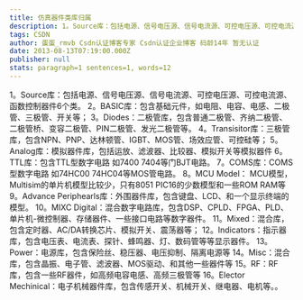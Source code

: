 ```yaml
---
title: 仿真器件类库归属
description: 1。Source库：包括电源、信号电压源、信号电流源、可控电压源、可控电流源、函数控制器件6个类。2。BASIC库：包含基础元件，如电阻、电容、电感、二极管、三极管、开关等；3。Diodes：二极管库，包含普通二极管、齐纳二极管、二极管桥、变容二极管、PIN二极管、发光二极管等。4。Transisitor库：三极管库，包含NPN、PNP、达林顿管、IGBT、MOS管、场效应管、可控硅等
tags: CSDN
author: 蛋蛋_rmvb Csdn认证博客专家 Csdn认证企业博客 码龄14年 暂无认证
date: 2013-08-13T07:19:00.000Z
publisher: null
stats: paragraph=1 sentences=1, words=12
---
```

1。Source库：包括电源、信号电压源、信号电流源、可控电压源、可控电流源、函数控制器件6个类。
2。BASIC库：包含基础元件，如电阻、电容、电感、二极管、三极管、开关等；
3。Diodes：二极管库，包含普通二极管、齐纳二极管、二极管桥、变容二极管、PIN二极管、发光二极管等。
4。Transisitor库：三极管库，包含NPN、PNP、达林顿管、IGBT、MOS管、场效应管、可控硅等；
5。Analog库：模拟器件库，包括运放、滤波器、比较器、模拟开关等模拟器件
6。TTL库：包含TTL型数字电路 如7400 7404等门BJT电路。
7。COMS库：COMS型数字电路 如74HC00 74HC04等MOS管电路。
8。MCU Model： MCU模型，Multisim的单片机模型比较少，只有8051 PIC16的少数模型和一些ROM RAM等
9。Advance Periphearls库：外围器件库，包含键盘、LCD、和一个显示终端的模型。
10。MIXC Digital：混合数字电路库，包含DSP、CPLD、FPGA、PLD、单片机-微控制器、存储器件、一些接口电路等数字器件。
11。Mixed：混合库，包含定时器、AC/DA转换芯片、模拟开关、震荡器等；
12。Indicators：指示器库，包含电压表、电流表、探针、蜂鸣器、灯、数码管等等显示器件。
13。Power：电源库，包含保险丝、稳压器、电压抑制、隔离电源等
14。Misc：混合库，包含晶振、电子管、滤波器、MOS驱动、和其他一些器件等
15。RF：RF库，包含一些RF器件，如高频电容电感、高频三极管等
16。Elector Mechinical：电子机械器件库，包含传感开关、机械开关、继电器、电机等。。
